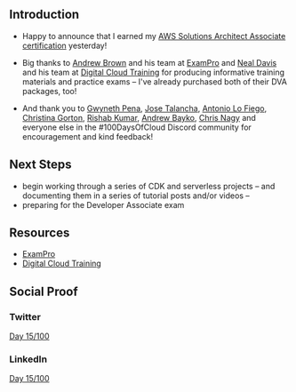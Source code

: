 ## Introduction

- Happy to announce that I earned my [AWS Solutions Architect Associate certification](https://www.youracclaim.com/badges/100083a4-d4b9-43c3-a319-ef96ef683393/public_url) yesterday!

- Big thanks to [Andrew Brown](https://github.com/omenking) and his team at [ExamPro](https://www.exampro.co/) and [Neal Davis](https://www.linkedin.com/in/ACoAAAsq7qMBw0-gVHS9KwIarAiaVM8a6ibALUI) and his team at [Digital Cloud Training]() for producing informative training materials and practice exams – I've already purchased both of their DVA packages, too!

- And thank you to [Gwyneth Pena](https://www.linkedin.com/in/ACoAACPVV9MB9OfuOwXQrHj-I3hljOqxLG6XGC0), [Jose Talancha](https://www.linkedin.com/in/jose-talancha/), [Antonio Lo Fiego](https://www.linkedin.com/in/antoniolofiego/), [Christina Gorton](https://www.linkedin.com/in/christinagorton/), [Rishab Kumar](https://www.linkedin.com/in/rishabkumar7/), [Andrew Bayko](https://www.linkedin.com/in/abayko), [Chris Nagy](https://www.linkedin.com/in/hey-itschris/) and everyone else in the #100DaysOfCloud Discord community for encouragement and kind feedback!

## Next Steps

- begin working through a series of CDK and serverless projects – and documenting them in a series of tutorial posts and/or videos –
- preparing for the Developer Associate exam

## Resources

- [ExamPro](https://www.exampro.co/)
- [Digital Cloud Training](https://bit.ly/2Eb1t4a)

## Social Proof

### Twitter

[Day 15/100](https://twitter.com/quinceleaf/status/1296886173743435776)

### LinkedIn

[Day 15/100](https://www.linkedin.com/posts/brian-ibbotson_aws-certified-solutions-architect-associate-activity-6702653366394212352-CuNp)
